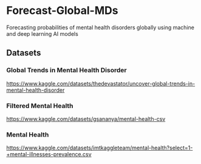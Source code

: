 # Forecast-Global-MDs
Forecasting probabilities of mental health disorders globally using machine and deep learning AI models
## Datasets
### Global Trends in Mental Health Disorder
https://www.kaggle.com/datasets/thedevastator/uncover-global-trends-in-mental-health-disorder
### Filtered Mental Health
https://www.kaggle.com/datasets/gsananya/mental-health-csv
### Mental Health
https://www.kaggle.com/datasets/imtkaggleteam/mental-health?select=1-+mental-illnesses-prevalence.csv
